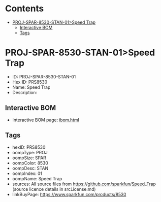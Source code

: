 



Contents
========

* [PROJ-SPAR-8530-STAN-01>Speed Trap](#proj-spar-8530-stan-01speed-trap)
	* [Interactive BOM](#interactive-bom)
	* [Tags](#tags)

# PROJ-SPAR-8530-STAN-01>Speed Trap

- ID: PROJ-SPAR-8530-STAN-01
- Hex ID: PRS8530
- Name: Speed Trap
- Description: 

## Interactive BOM

- Interactive BOM page: [ibom.html](kicad/bom/ibom.html)

## Tags

- hexID: PRS8530
- oompType: PROJ
- oompSize: SPAR
- oompColor: 8530
- oompDesc: STAN
- oompIndex: 01
- oompName: Speed Trap
- sources: All source files from https://github.com/sparkfun/Speed_Trap (source licence details in srcLicense.md)
- linkBuyPage: https://www.sparkfun.com/products/8530
